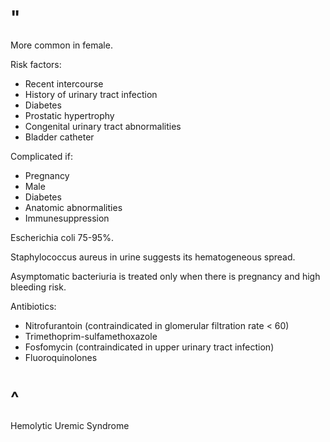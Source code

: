 # "

More common in female.

Risk factors:

- Recent intercourse
- History of urinary tract infection
- Diabetes
- Prostatic hypertrophy
- Congenital urinary tract abnormalities
- Bladder catheter

Complicated if:

- Pregnancy
- Male
- Diabetes
- Anatomic abnormalities
- Immunesuppression

Escherichia coli 75-95%.

Staphylococcus aureus in urine suggests its hematogeneous spread.

Asymptomatic bacteriuria is treated only when there is pregnancy and high bleeding risk.

Antibiotics:

- Nitrofurantoin (contraindicated in glomerular filtration rate < 60)
- Trimethoprim-sulfamethoxazole
- Fosfomycin (contraindicated in upper urinary tract infection)
- Fluoroquinolones

# ^

Hemolytic Uremic Syndrome
